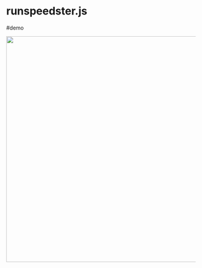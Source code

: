 # runspeedster.js

#demo
<p align="center">
  <img src="https://rawgit.com/cotts/run-speedster.js/master/img/runspeedster.gif" width="600"/>
</p>


